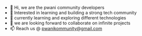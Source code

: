 - 👋 Hi, we are the pwani community developers
- 👀 Interested in learning and building a strong tech community
- 🌱 currently learning and exploring  different  technologies
- 💞️ we are  looking forward  to collaborate on infinite projects 
- 📫 Reach us  @ pwanikommunity@gmail.com

<!---
pwanikomunity/pwanikomunity is a ✨ special ✨ repository because its `README.md` (this file) appears on your GitHub profile.
You can click the Preview link to take a look at your changes.
--->
